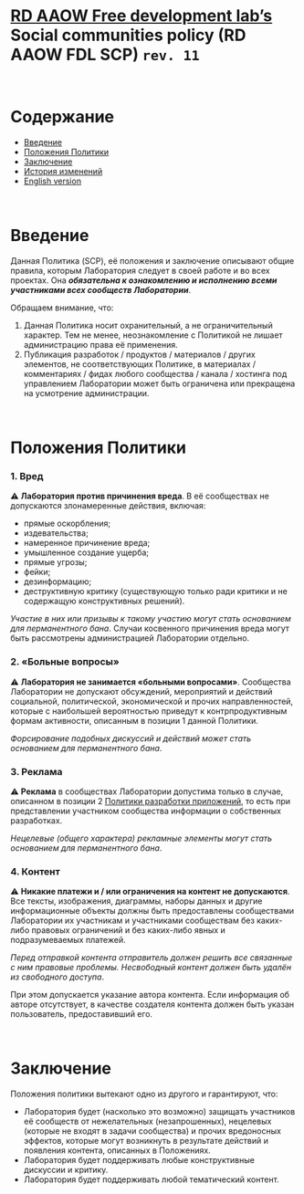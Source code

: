 # [RD AAOW Free development lab’s](https://adslbarxatov.github.io/DPArray) Social communities policy (RD AAOW FDL SCP) ```rev. 11```

&nbsp;



# Содержание
- [Введение](#section-1)
- [Положения Политики](#section-3)
- [Заключение](#section-12)
- [История изменений](https://adslbarxatov.github.io/SCP/changelog)
- [English version](https://adslbarxatov.github.io/SCP)

&nbsp;



# Введение

Данная Политика (SCP), её положения и заключение описывают общие правила, которым Лаборатория следует в своей работе и во всех
проектах. Она ***обязательна к ознакомлению и исполнению всеми участниками всех сообществ Лаборатории***.

Обращаем внимание, что:
1. Данная Политика носит охранительный, а не ограничительный характер. Тем не менее, неознакомление
с Политикой не лишает администрацию права её применения.
2. Публикация разработок / продуктов / материалов / других элементов, не соответствующих Политике, в материалах / комментариях / фидах
любого сообщества / канала / хостинга под управлением Лаборатории может быть ограничена или прекращена на усмотрение администрации.

&nbsp;



# Положения Политики

### 1. Вред

:warning: **Лаборатория против причинения вреда**. В её сообществах не допускаются злонамеренные действия, включая:
- прямые оскорбления;
- издевательства;
- намеренное причинение вреда;
- умышленное создание ущерба;
- прямые угрозы;
- фейки;
- дезинформацию;
- деструктивную критику (существующую только ради критики и не содержащую конструктивных решений).

*Участие в них или призывы к такому участию могут стать основанием для перманентного бана*. Случаи косвенного причинения вреда
могут быть рассмотрены администрацией Лаборатории отдельно.

### 2. «Больные вопросы»

:warning: **Лаборатория не занимается «больными вопросами»**.
Сообщества Лаборатории не допускают обсуждений, мероприятий и действий социальной, политической, экономической и прочих направленностей,
которые с наибольшей вероятностью приведут к контрпродуктивным формам активности, описанным в позиции 1 данной Политики.

*Форсирование подобных дискуссий и действий может стать основанием для перманентного бана*.

### 3. Реклама

:warning: **Реклама** в сообществах Лаборатории допустима только в случае, описанном в позиции 2
[Политики разработки приложений](https://adslbarxatov.github.io/ADP/ru), то есть при представлении участником сообщества
информации о собственных разработках.

*Нецелевые (общего характера) рекламные элементы могут стать основанием для перманентного бана*.

### 4. Контент

:warning: **Никакие платежи и / или ограничения на контент не допускаются**. Все тексты, изображения, диаграммы, наборы данных
и другие информационные объекты должны быть предоставлены сообществами Лаборатории их участникам и участниками сообществам
без каких-либо правовых ограничений и без каких-либо явных и подразумеваемых платежей.

*Перед отправкой контента отправитель должен решить все связанные с ним правовые проблемы. Несвободный контент должен быть удалён из свободного доступа*.

При этом допускается указание автора контента. Если информация об авторе отсутствует, в качестве создателя контента должен быть указан
пользователь, предоставивший его.

&nbsp;



# Заключение

Положения политики вытекают одно из другого и гарантируют, что:
- Лаборатория будет (насколько это возможно) защищать участников её сообществ от нежелательных (незапрошенных), нецелевых (которые не входят
в задачи сообщества) и прочих вредоносных эффектов, которые могут возникнуть в результате действий и появления контента, описанных в Положениях.
- Лаборатория будет поддерживать любые конструктивные дискуссии и критику.
- Лаборатория будет поддерживать любой тематический контент.
